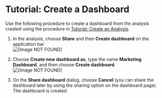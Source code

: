 # Tutorial: Create a Dashboard<a name="example-create-a-dashboard"></a>

Use the following procedure to create a dashboard from the analysis created using the procedure in [Tutorial: Create an Analysis](example-create-an-analysis.md)\.

1. In the analysis, choose **Share** and then **Create dashboard** on the application bar\.  
![\[Image NOT FOUND\]](http://docs.aws.amazon.com/quicksight/latest/user/images/example-add-dashboard.png)

1. Choose **Create new dashboard as**, type the name **Marketing Dashboard**, and then choose **Create dashboard**\.  
![\[Image NOT FOUND\]](http://docs.aws.amazon.com/quicksight/latest/user/images/example-add-dashboard1.png)

1. On the **Share dashboard** dialog, choose **Cancel** \(you can share the dashboard later by using the sharing option on the dashboard page\)\. The dashboard is created\.